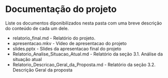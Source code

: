# Documentação do projeto

Liste os documentos diponibilizados nesta pasta com uma breve descrição do conteúdo de cada um dele.

* relatorio_final.md - Relatório do projeto.
* apresentacao.mkv - Vídeo de apresentacao do projeto
* slides.pptx - Slides da apresentacao final do projeto
* Relatorio_Analise_Situacao_Atual.md - Relatório da seção 3.1. Análise da situação atual
* Relatorio_Descricao_Geral_da_Proposta.md - Relatório da seção 3.2. Descrição Geral da proposta



